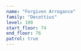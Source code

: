```yaml
---
name: "Forgiven Arrogance"
family: "Decottius"
level: 100
start_floor: 74
end_floor: 76
patrol: true
---
```

